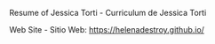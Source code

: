 Resume of Jessica Torti - Curriculum de Jessica Torti


Web Site - Sitio Web:
https://helenadestroy.github.io/

